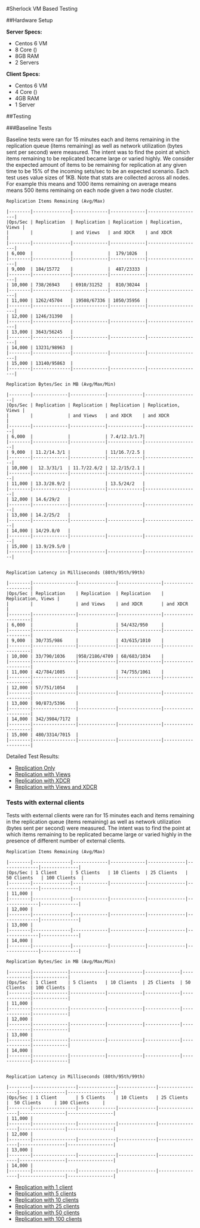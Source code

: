 #Sherlock VM Based Testing

##Hardware Setup

**Server Specs:**

* Centos 6 VM
* 8 Core ()
* 8GB RAM
* 2 Servers

**Client Specs:**

* Centos 6 VM
* 4 Core ()
* 4GB RAM
* 1 Server

##Testing

###Baseline Tests

Baseline tests were ran for 15 minutes each and items remaining in the replication queue (items remaining) as well as network utilization (bytes sent per second) were measured. The intent was to find the point at which items remaining to be replicated became large or varied highly. We consider the expected amount of items to be remaining for replication at any given time to be 15% of the incoming sets/sec to be an expected scenario. Each test uses value sizes of 1KB. Note that stats are collected across all nodes. For example this means and 1000 items remaining on average means means 500 items reminaing on each node given a two node cluster.

	Replication Items Remaining (Avg/Max)

	|--------|--------------|-------------|-------------|--------------------|
	|Ops/Sec | Replication  | Replication | Replication | Replication, Views |
	|        |              | and Views   | and XDCR    | and XDCR           |
    |--------|--------------|-------------|-------------|--------------------|
	| 6,000  |              |             |  179/1026   | 
	|--------|--------------|-------------|-------------|--------------------|
	| 9,000  | 184/15772    |             |  487/23333  |  
	|--------|--------------|-------------|-------------|--------------------|
	| 10,000 | 738/26943    | 6910/31252  |  810/30244  |
	|--------|--------------|-------------|-------------|--------------------|
	| 11,000 | 1262/45704   | 19508/67336 | 1050/35956  |
	|--------|--------------|-------------|-------------|--------------------|
	| 12,000 | 1246/31390   |
	|--------|--------------|-------------|-------------|--------------------|
	| 13,000 | 3643/56245   |
	|--------|--------------|-------------|-------------|--------------------|
	| 14,000 | 13231/98963  |
	|--------|--------------|-------------|-------------|--------------------|
	| 15,000 | 13140/95863  |
	|--------|--------------|-------------|-------------|--------------------|

	Replication Bytes/Sec in MB (Avg/Max/Min)

	|--------|-------------|-------------|-------------|--------------------|
	|Ops/Sec | Replication | Replication | Replication | Replication, Views |
	|        |             | and Views   | and XDCR    | and XDCR           |
    |--------|-------------|-------------|-------------|--------------------|
	| 6,000  |             |             | 7.4/12.3/1.7|               
	|--------|-------------|-------------|-------------|--------------------|
	| 9,000  | 11.2/14.3/1 |             | 11/16.7/2.5 |
	|--------|-------------|-------------|-------------|--------------------|
	| 10,000 |  12.3/31/1  | 11.7/22.6/2 | 12.2/15/2.1 |
	|--------|-------------|-------------|-------------|--------------------|
	| 11,000 | 13.3/28.9/2 |             | 13.5/24/2   |
	|--------|-------------|-------------|-------------|--------------------|
	| 12,000 | 14.6/29/2   |
	|--------|-------------|-------------|-------------|--------------------|
	| 13,000 | 14.2/25/2   |
	|--------|-------------|-------------|-------------|--------------------|
	| 14,000 | 14/29.8/0   |
	|--------|-------------|-------------|-------------|--------------------|
	| 15,000 | 13.9/29.5/0 |
	|--------|-------------|-------------|-------------|--------------------|


	Replication Latency in Milliseconds (80th/95th/99th)

	|--------|----------------|--------------|----------------|--------------------|
	|Ops/Sec | Replication    | Replication  | Replication    | Replication, Views |
	|        |                | and Views    | and XDCR       | and XDCR           |
    |--------|----------------|--------------|----------------|--------------------|
	| 6,000  |                |              | 54/432/950     |
	|--------|----------------|--------------|----------------|--------------------|
	| 9,000  | 30/735/986     |              | 43/615/1010    |
	|--------|----------------|--------------|----------------|--------------------|
	| 10,000 | 33/790/1036    |958/2186/4709 | 68/683/1034    |
	|--------|----------------|--------------|----------------|--------------------|
	| 11,000 | 42/784/1085    |              | 74/755/1061    |
	|--------|----------------|--------------|----------------|--------------------|
	| 12,000 | 57/751/1054    |
	|--------|----------------|--------------|----------------|--------------------|
	| 13,000 | 90/873/5396    |
	|--------|----------------|--------------|----------------|--------------------|
	| 14,000 | 342/3984/7172  |
	|--------|----------------|--------------|----------------|--------------------|
	| 15,000 | 480/3314/7015  |
	|--------|----------------|--------------|----------------|--------------------|

Detailed Test Results:

* [Replication Only](rep-only.md)
* [Replication with Views](rep-views.md)
* [Replication with XDCR](rep-xdcr.md)
* [Replication with Views and XDCR](rep-views-xdcr.md)

### Tests with external clients

Tests with external clients were ran for 15 minutes each and items remaining in the replication queue (items remaining) as well as network utilization (bytes sent per second) were measured. The intent was to find the point at which items remaining to be replicated became large or varied highly in the presence of different number of external clients.

	Replication Items Remaining (Avg/Max)

	|--------|--------------|-------------|-------------|--------------|--------------|--------------|
	|Ops/Sec | 1 Client     | 5 Clients   | 10 Clients  | 25 Clients   | 50 Clients   | 100 Clients  |
	|--------|--------------|-------------|-------------|--------------|--------------|--------------|
	| 11,000 | 
	|--------|--------------|-------------|-------------|--------------|--------------|--------------|
	| 12,000 | 
	|--------|--------------|-------------|-------------|--------------|--------------|--------------|
	| 13,000 | 
	|--------|--------------|-------------|-------------|--------------|--------------|--------------|
	| 14,000 | 
	|--------|--------------|-------------|-------------|--------------|--------------|--------------|

	Replication Bytes/Sec in MB (Avg/Max/Min)

	|--------|-------------|-------------|-------------|-------------|-------------|-------------|
	|Ops/Sec | 1 Client    | 5 Clients   | 10 Clients  | 25 Clients  | 50 Clients  | 100 Clients |
	|--------|-------------|-------------|-------------|-------------|-------------|-------------|
	| 11,000 | 
	|--------|-------------|-------------|-------------|-------------|-------------|-------------|
	| 12,000 | 
	|--------|-------------|-------------|-------------|-------------|-------------|-------------|
	| 13,000 | 
	|--------|-------------|-------------|-------------|-------------|-------------|-------------|
	| 14,000 | 
	|--------|-------------|-------------|-------------|-------------|-------------|-------------|


	Replication Latency in Milliseconds (80th/95th/99th)

	|--------|----------------|--------------|--------------|-----------------|-----------------|-----------------|
    |Ops/Sec | 1 Client       | 5 Clients    | 10 Clients   | 25 Clients      |  50 Clients     | 100 Clients     |
	|--------|----------------|--------------|--------------|-----------------|-----------------|-----------------|
	| 11,000 | 
	|--------|----------------|--------------|--------------|-----------------|-----------------|-----------------|
	| 12,000 | 
	|--------|----------------|--------------|--------------|-----------------|-----------------|-----------------|
	| 13,000 | 
	|--------|----------------|--------------|--------------|-----------------|-----------------|-----------------|
	| 14,000 | 
	|--------|----------------|--------------|--------------|-----------------|-----------------|-----------------|

* [Replication with 1 client](rep-1_client.md)
* [Replication with 5 clients](rep-5_clients.md)
* [Replication with 10 clients](rep-10_clients.md)
* [Replication with 25 clients](rep-25_clients.md)
* [Replication with 50 clients](rep-50_clients.md)
* [Replication with 100 clients](rep-100_clients.md)
